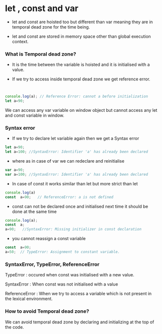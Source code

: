 # let , const and var

- let and const are hoisted too but different than var meaning they are in temporal dead zone for the time being.

- let and const are stored in memory space other than global execution context.

### What is Temporal dead zone?

- It is the time between the variable is hoisted and it is initialised with a value.

- If we try to access inside temporal dead zone we get reference error.

```javascript


console.log(a); // Reference Error: cannot a before initialization
let a=90; 

```

We can access any var variable on window object but cannot access any let and const variable in window.

### Syntax error

- If we try to declare let variable again then we get a Syntax error

```javascript
let a=90; 
let a=100; //SyntaxError: Identifier 'a' has already been declared
```

- where as in case of var we can redeclare and reinitialise

```javascript
var a=90; 
var a=100; //SyntaxError: Identifier 'a' has already been declared
```

- In case of const it works similar than let but more strict than let


```javascript
console.log(a)
const  a=90;   // ReferenceError: a is not defined
```

- const can not be declared once and initialised next time it should be done at the same time

```javascript
console.log(a);
const  a;
a=90;   //SyntaxError: Missing initializer in const declaration
```

- you cannot reassign a const variable

```javascript
const  a=90;
a=50;  // TypeError: Assignment to constant variable.
```

### SyntaxError, TypeError, ReferenceError

TypeError : occured when const was initialised with a new value.

SyntaxError : When const was not initialised with a value

ReferenceError : When we try to access a variable which is not present in the lexical environment.

### How to avoid Temporal dead zone?

We can avoid temporal dead zone by declaring and initializing at the top of the code.

